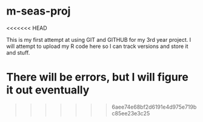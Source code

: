 # m-seas-proj
<<<<<<< HEAD


This is my first attempt at using GIT and GITHUB for my 3rd year project. I will attempt to upload my
R code here so I can track versions and store it and stuff.

There will be errors, but I will figure it out eventually
=======
>>>>>>> 6aee74e68bf2d6191e4d975e719bc85ee23e3c25
